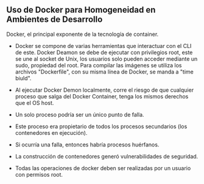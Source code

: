 <h2 align="left"> Uso de Docker para Homogeneidad en Ambientes de Desarrollo </h2>

<p align="left"> Docker, el principal exponente de la tecnología de container.

* Docker se compone de varias herramientas que interactuar con el CLI de este. Docker Deamon se debe de ejecutar con privilegios root, este se une al socket de Unix, los usuarios solo pueden acceder mediante un sudo, propiedad del root. Para compilar las imágenes se utiliza los archivos "Dockerfile", con su misma línea de Docker, se manda a "time biuld".

* Al ejecutar Docker Demon localmente, corre el riesgo de que cualquier proceso que salga del Docker Container, tenga los mismos derechos que el OS host.

* Un solo proceso podría ser un único punto de falla.

* Este proceso era propietario de todos los procesos secundarios (los contenedores en ejecución).

* Si ocurría una falla, entonces habría procesos huérfanos.

* La construcción de contenedores generó vulnerabilidades de seguridad.

* Todas las operaciones de docker deben ser realizadas por un usuario con permisos root. </p>
